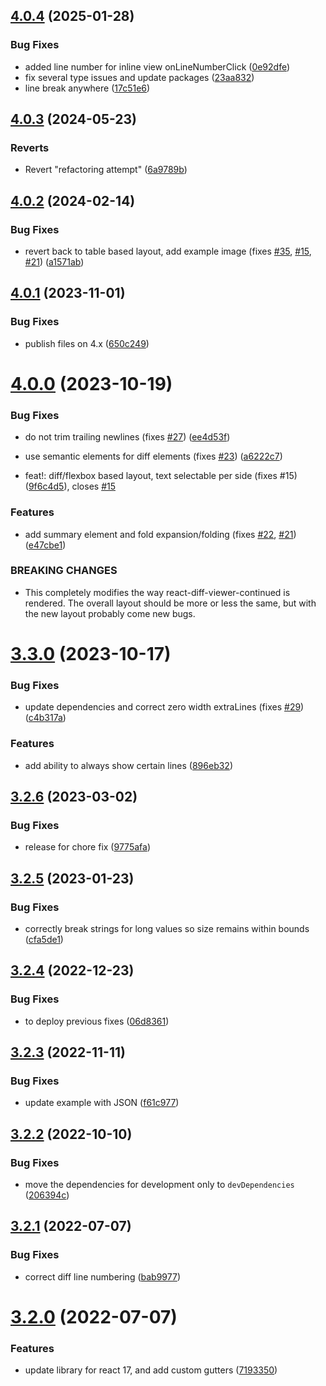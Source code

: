 ## [4.0.4](https://github.com/aeolun/react-diff-viewer-continued/compare/v4.0.3...v4.0.4) (2025-01-28)


### Bug Fixes

* added line number for inline view onLineNumberClick ([0e92dfe](https://github.com/aeolun/react-diff-viewer-continued/commit/0e92dfee2102b42bdd0c51af57c66b0152ad2186))
* fix several type issues and update packages ([23aa832](https://github.com/aeolun/react-diff-viewer-continued/commit/23aa83222e85d303b939eb20699348e449a9174f))
* line break anywhere ([17c51e6](https://github.com/aeolun/react-diff-viewer-continued/commit/17c51e62afd6ffcacee2fe731f1ff0ee44c08e37))

## [4.0.3](https://github.com/aeolun/react-diff-viewer-continued/compare/v4.0.2...v4.0.3) (2024-05-23)


### Reverts

* Revert "refactoring attempt" ([6a9789b](https://github.com/aeolun/react-diff-viewer-continued/commit/6a9789b0af0221bf32be11d1af9d4db3337008f4))

## [4.0.2](https://github.com/aeolun/react-diff-viewer-continued/compare/v4.0.1...v4.0.2) (2024-02-14)


### Bug Fixes

* revert back to table based layout, add example image (fixes [#35](https://github.com/aeolun/react-diff-viewer-continued/issues/35), [#15](https://github.com/aeolun/react-diff-viewer-continued/issues/15), [#21](https://github.com/aeolun/react-diff-viewer-continued/issues/21)) ([a1571ab](https://github.com/aeolun/react-diff-viewer-continued/commit/a1571ab9940c8b917c2e845f537780e4b45efb01))

## [4.0.1](https://github.com/aeolun/react-diff-viewer-continued/compare/v4.0.0...v4.0.1) (2023-11-01)


### Bug Fixes

* publish files on 4.x ([650c249](https://github.com/aeolun/react-diff-viewer-continued/commit/650c249c5bf1d8b27d780b65555df5ae0f5d9e2b))

# [4.0.0](https://github.com/aeolun/react-diff-viewer-continued/compare/v3.3.0...v4.0.0) (2023-10-19)


### Bug Fixes

* do not trim trailing newlines (fixes [#27](https://github.com/aeolun/react-diff-viewer-continued/issues/27)) ([ee4d53f](https://github.com/aeolun/react-diff-viewer-continued/commit/ee4d53f8e2ba3e374b51bffef3a00d3fe6206d02))
* use semantic elements for diff elements (fixes [#23](https://github.com/aeolun/react-diff-viewer-continued/issues/23)) ([a6222c7](https://github.com/aeolun/react-diff-viewer-continued/commit/a6222c7af151e7dc29046c8eac916271866b4899))


* feat!: diff/flexbox based layout, text selectable per side (fixes #15) ([9f6c4d5](https://github.com/aeolun/react-diff-viewer-continued/commit/9f6c4d59e84ecb44761c39e172ffab6a689d5779)), closes [#15](https://github.com/aeolun/react-diff-viewer-continued/issues/15)


### Features

* add summary element and fold expansion/folding (fixes [#22](https://github.com/aeolun/react-diff-viewer-continued/issues/22), [#21](https://github.com/aeolun/react-diff-viewer-continued/issues/21)) ([e47cbe1](https://github.com/aeolun/react-diff-viewer-continued/commit/e47cbe1286a2143b0f8078a683e96edea0ed967b))


### BREAKING CHANGES

* This completely modifies the way react-diff-viewer-continued is rendered. The overall
layout should be more or less the same, but with the new layout probably come new bugs.

# [3.3.0](https://github.com/aeolun/react-diff-viewer-continued/compare/v3.2.6...v3.3.0) (2023-10-17)


### Bug Fixes

* update dependencies and correct zero width extraLines (fixes [#29](https://github.com/aeolun/react-diff-viewer-continued/issues/29)) ([c4b317a](https://github.com/aeolun/react-diff-viewer-continued/commit/c4b317af31935740dd9fe8ac526ceb8fd63db6a9))


### Features

* add ability to always show certain lines ([896eb32](https://github.com/aeolun/react-diff-viewer-continued/commit/896eb323389cec2055abc7dede40adcbcbf6b506))

## [3.2.6](https://github.com/aeolun/react-diff-viewer-continued/compare/v3.2.5...v3.2.6) (2023-03-02)


### Bug Fixes

* release for chore fix ([9775afa](https://github.com/aeolun/react-diff-viewer-continued/commit/9775afac2388942d97c839954186eb5b4fd64c3c))

## [3.2.5](https://github.com/aeolun/react-diff-viewer-continued/compare/v3.2.4...v3.2.5) (2023-01-23)


### Bug Fixes

* correctly break strings for long values so size remains within bounds ([cfa5de1](https://github.com/aeolun/react-diff-viewer-continued/commit/cfa5de1905644c34152dc8a692191d1e32410353))

## [3.2.4](https://github.com/aeolun/react-diff-viewer-continued/compare/v3.2.3...v3.2.4) (2022-12-23)


### Bug Fixes

* to deploy previous fixes ([06d8361](https://github.com/aeolun/react-diff-viewer-continued/commit/06d83614204d0c48c3ac654b06c43ba42f679c56))

## [3.2.3](https://github.com/aeolun/react-diff-viewer-continued/compare/v3.2.2...v3.2.3) (2022-11-11)


### Bug Fixes

* update example with JSON ([f61c977](https://github.com/aeolun/react-diff-viewer-continued/commit/f61c977302415774dd32d48aca3addb7122ffa55))

## [3.2.2](https://github.com/aeolun/react-diff-viewer-continued/compare/v3.2.1...v3.2.2) (2022-10-10)


### Bug Fixes

* move the dependencies for development only to `devDependencies` ([206394c](https://github.com/aeolun/react-diff-viewer-continued/commit/206394cb16352f2c3601383b8510b4dee9578405))

## [3.2.1](https://github.com/aeolun/react-diff-viewer-continued/compare/v3.2.0...v3.2.1) (2022-07-07)


### Bug Fixes

* correct diff line numbering ([bab9977](https://github.com/aeolun/react-diff-viewer-continued/commit/bab99777fd687f85be68fb5c2990e554b6cb70bf))

# [3.2.0](https://github.com/aeolun/react-diff-viewer-continued/compare/v3.1.1...v3.2.0) (2022-07-07)

### Features

- update library for react 17, and add custom gutters ([7193350](https://github.com/aeolun/react-diff-viewer-continued/commit/7193350187ed5b13989e6d5e5ade40f3a45c943b))
